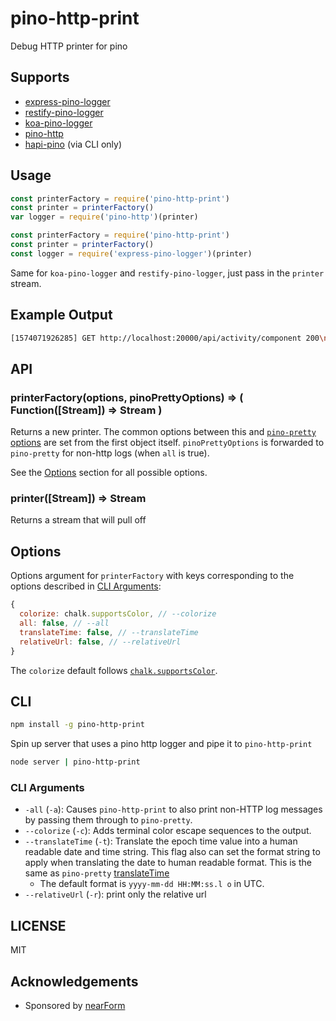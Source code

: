 # pino-http-print

Debug HTTP printer for pino

## Supports

* [express-pino-logger](http://npm.im/express-pino-logger)
* [restify-pino-logger](http://npm.im/restify-pino-logger)
* [koa-pino-logger](http://npm.im/koa-pino-logger)
* [pino-http](http://npm.im/pino-http)
* [hapi-pino](http://npm.im/pino-http) (via CLI only)

## Usage

```js
const printerFactory = require('pino-http-print')
const printer = printerFactory()
var logger = require('pino-http')(printer)
```

```js
const printerFactory = require('pino-http-print')
const printer = printerFactory()
const logger = require('express-pino-logger')(printer)
```

Same for `koa-pino-logger` and `restify-pino-logger`, 
just pass in the `printer` stream.

## Example Output

```sh
[1574071926285] GET http://localhost:20000/api/activity/component 200\n
```

## API

### printerFactory(options, pinoPrettyOptions) => ( Function([Stream]) => Stream )

Returns a new printer.
The common options between this and [`pino-pretty` options](https://github.com/pinojs/pino-pretty/blob/master/Readme.md#options) are set from the first object itself. `pinoPrettyOptions` is forwarded to `pino-pretty` for non-http logs (when `all` is true).

See the [Options](#options) section for all possible options.

### printer([Stream]) => Stream

Returns a stream that will pull off 

## Options

Options argument for `printerFactory` with keys corresponding to the options described in [CLI Arguments](#cli):

```js
{
  colorize: chalk.supportsColor, // --colorize
  all: false, // --all
  translateTime: false, // --translateTime
  relativeUrl: false, // --relativeUrl
}
```

The `colorize` default follows
[`chalk.supportsColor`](https://www.npmjs.com/package/chalk#chalksupportscolor).

## CLI

```sh
npm install -g pino-http-print
```

Spin up server that uses a pino http logger and pipe it to `pino-http-print`

```sh
node server | pino-http-print
```

### CLI Arguments

- `-all` (`-a`): Causes `pino-http-print` to also print non-HTTP log messages by passing them through to `pino-pretty`.
- `--colorize` (`-c`): Adds terminal color escape sequences to the output.
- `--translateTime` (`-t`): Translate the epoch time value into a human readable
  date and time string. This flag also can set the format string to apply when
  translating the date to human readable format. This is the same as `pino-pretty` [translateTime](https://github.com/pinojs/pino-pretty/blob/master/Readme.md#cli-arguments)
  - The default format is `yyyy-mm-dd HH:MM:ss.l o` in UTC.
- `--relativeUrl` (`-r`): print only the relative url

## LICENSE

MIT

## Acknowledgements

* Sponsored by [nearForm](http://nearform.com)

